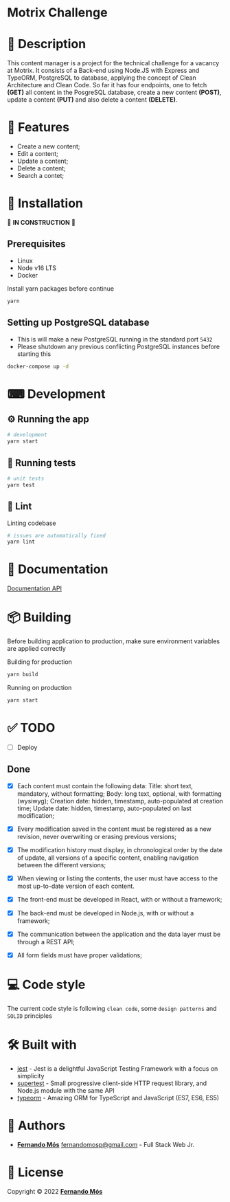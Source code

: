 # Motrix Challenge
# 📝 Description

This content manager is a project for the technical challenge for a vacancy at Motrix.
It consists of a Back-end using Node.JS with Express and TypeORM, PostgreSQL to database, applying the concept of Clean Architecture and Clean Code.
So far it has four endpoints, one to fetch <strong>(GET)</strong> all content in the PosgreSQL database, create a new content <strong>(POST)</strong>, update a content <strong>(PUT)</strong> and also delete a content <strong>(DELETE)</strong>.

# 🎉 Features

- Create a new content;
- Edit a content;
- Update a content;
- Delete a content;
- Search a contet;

# 🧰 Installation
:construction: <STRONG>IN CONSTRUCTION</STRONG> :construction:
## Prerequisites

- Linux
- Node v16 LTS
- Docker

Install yarn packages before continue

```bash
yarn 
```

## Setting up PostgreSQL database

- This is will make a new PostgreSQL running in the standard port `5432`
- Please shutdown any previous conflicting PostgreSQL instances before starting
  this

```bash
docker-compose up -d
```
# ⌨ Development

## ⚙ Running the app

```bash
# development
yarn start
```

## 🧪 Running tests

```bash
# unit tests
yarn test
```
## 📏 Lint

Linting codebase

```bash
# issues are automatically fixed
yarn lint
```
# 📖 Documentation
[Documentation API](https://documenter.getpostman.com/view/20873741/VUxPt6mD)
# 📦 Building

Before building application to production, make sure environment variables are
applied correctly

Building for production

```bash
yarn build
```

Running on production

```bash
yarn start
```

# ✅ TODO

- [ ] Deploy

## Done
- [x] Each content must contain the following data:
      Title: short text, mandatory, without formatting;
      Body: long text, optional, with formatting (wysiwyg);
      Creation date: hidden, timestamp, auto-populated at creation time;
      Update date: hidden, timestamp, auto-populated on last modification;
- [x]  Every modification saved in the content must be registered as a new revision, never overwriting or erasing previous versions;
- [x] The modification history must display, in chronological order by the date of update, all versions of a specific content, enabling navigation between the different versions;
- [x] When viewing or listing the contents, the user must have access to the most up-to-date version of each content.
- [x] The front-end must be developed in React, with or without a framework;
- [x] The back-end must be developed in Node.js, with or without a framework;
- [x] The communication between the application and the data layer must be through a REST API;
- [x] All form fields must have proper validations;


# 💻 Code style

The current code style is following `clean code`, some `design patterns` and
`SOLID` principles

# 🛠 Built with

- [jest](https://jestjs.io) - Jest is a delightful JavaScript Testing Framework
  with a focus on simplicity
- [supertest](https://visionmedia.github.io/superagent) - Small progressive
  client-side HTTP request library, and Node.js module with the same API
- [typeorm](https://typeorm.io) - Amazing ORM for TypeScript and JavaScript
  (ES7, ES6, ES5)

# 👷 Authors

- [**Fernando Mós**](https://github.com/FernandoMos92) fernandomosp@gmail.com -
  Full Stack Web Jr.

# 📝 License

Copyright © 2022 [**Fernando Mós**](https://github.com/FernandoMos92)
